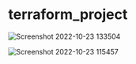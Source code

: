# terraform_project
![Screenshot 2022-10-23 133504](https://user-images.githubusercontent.com/43928828/197396318-c51c8335-5598-4412-bd4d-df2360be0f1b.png)


![Screenshot 2022-10-23 115457](https://user-images.githubusercontent.com/43928828/197396326-21632c7e-6fac-410d-9aa3-058f24e95f84.png)
